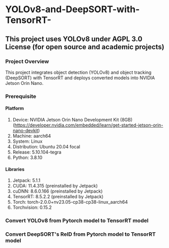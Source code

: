 # YOLOv8-and-DeepSORT-with-TensorRT-
## This project uses YOLOv8 under AGPL 3.0 License (for open source and academic projects) ##

### Project Overview ###
This project integrates object detection (YOLOv8) and object tracking (DeepSORT) with TensorRT and deploys converted models into NVIDIA Jetson Orin Nano. 

### Prerequisite ###

#### Platform ####
1. Device: NVIDIA Jetson Orin Nano Development Kit (8GB) <br />
(https://developer.nvidia.com/embedded/learn/get-started-jetson-orin-nano-devkit)
2. Machine: aarch64  <br />
3. System: Linux  <br />
4. Distribution: Ubuntu 20.04 focal  <br />
5. Release: 5.10.104-tegra  <br />
6. Python: 3.8.10  <br />

#### Libraries ####
1. Jetpack: 5.1.1  <br />
2. CUDA: 11.4.315 (preinstalled by Jetpack) <br />
3. cuDNN: 8.6.0.166 (preinstalled by Jetpack)  <br />
4. TensorRT: 8.5.2.2 (preinstalled by Jetpack) <br />
5. Torch: torch-2.0.0+nv23.05-cp38-cp38-linux_aarch64  <br />
6. Torchvision: 0.15.2 <br />


### Convert YOLOv8 from Pytorch model to TensorRT model ###

### Convert DeepSORT's ReID from Pytorch model to TensorRT model ###
